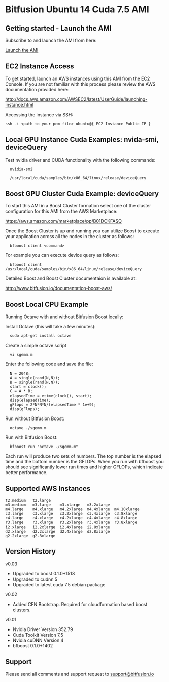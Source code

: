 Bitfusion Ubuntu 14 Cuda 7.5 AMI
==============================================================================


Getting started - Launch the AMI
-------------------------------------------------------------------------------

Subscribe to and launch the AMI from here:

[Launch the AMI](https://aws.amazon.com/marketplace/pp/B01DCKFASQ)


EC2 Instance Access
-------------------------------------------------------------------------------

To get started, launch an AWS instances using this AMI from the EC2
Console. If you are not familiar with this process please review the AWS
documentation provided here:

http://docs.aws.amazon.com/AWSEC2/latest/UserGuide/launching-instance.html

Accessing the instance via SSH:

```
ssh -i <path to your pem file> ubuntu@{ EC2 Instance Public IP }
```

Local GPU Instance Cuda Examples: nvida-smi, deviceQuery
-------------------------------------------------------------------------------

Test nvidia driver and CUDA functionality with the following commands:

```
  nvidia-smi

  /usr/local/cuda/samples/bin/x86_64/linux/release/deviceQuery
```

Boost GPU Cluster Cuda Example: deviceQuery
-------------------------------------------------------------------------------

To start this AMI in a Boost Cluster formation select one of the cluster
configuration for this AMI from the AWS Marketplace:

  https://aws.amazon.com/marketplace/pp/B01DCKFASQ

Once the Boost Cluster is up and running you can utilize Boost to execute your
application across all the nodes in the cluster as follows:

```
  bfboost client <command>
```

For example you can execute device query as follows:

```
  bfboost client  /usr/local/cuda/samples/bin/x86_64/linux/release/deviceQuery
```

Detailed Boost and Boost Cluster documentaion is available at:

  http://www.bitfusion.io/documentation-boost-aws/


Boost Local CPU Example
-------------------------------------------------------------------------------

Running Octave with and without Bitfusion Boost locally:

Install Octave (this will take a few minutes):

```
  sudo apt-get install octave
```

Create a simple octave script

```
  vi sgemm.m
```

Enter the following code and save the file:

```
  N = 2048;
  A = single(rand(N,N));
  B = single(rand(N,N));
  start = clock();
  C = A * B;
  elapsedTime = etime(clock(), start);
  disp(elapsedTime);
  gFlops = 2*N*N*N/(elapsedTime * 1e+9);
  disp(gFlops);
```

Run without Bitfusion Boost:

```
  octave ./sgemm.m
```

Run with Bitfusion Boost:

```
  bfboost run "octave ./sgemm.m"
```

Each run will produce two sets of numbers. The top number is the elapsed time
and the bottom number is the GFLOPs. When you run with bfboost you should see
significantly lower run times and higher GFLOPs, which indicate better performance.



Supported AWS Instances
-------------------------------------------------------------------------------
```
t2.medium	t2.large
m3.medium	m3.large	m3.xlarge	m3.2xlarge
m4.large	m4.xlarge	m4.2xlarge	m4.4xlarge	m4.10xlarge
c3.large	c3.xlarge	c3.2xlarge	c3.4xlarge	c3.8xlarge
c4.large	c4.xlarge	c4.2xlarge	c4.4xlarge	c4.8xlarge
r3.large	r3.xlarge	r3.2xlarge	r3.4xlarge	r3.8xlarge
i2.xlarge	i2.2xlarge	i2.4xlarge	i2.8xlarge
d2.xlarge	d2.2xlarge	d2.4xlarge	d2.8xlarge
g2.2xlarge	g2.8xlarge
```

Version History
-------------------------------------------------------------------------------


v0.03

 * Upgraded to boost 0.1.0+1518
 * Upgraded to cudnn 5
 * Upgraded to latest cuda 7.5 debian package


v0.02

 * Added CFN Bootstrap.  Required for cloudformation based boost clusters.


v0.01

 * Nvidia Driver Version 352.79
 * Cuda Toolkit Version 7.5
 * Nvidia cuDNN Version 4
 * bfboost 0.1.0+1402




Support
-------------------------------------------------------------------------------

Please send all comments and support request to support@bitfusion.io

